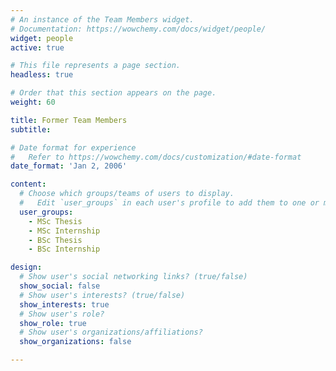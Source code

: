 ```yaml
---
# An instance of the Team Members widget.
# Documentation: https://wowchemy.com/docs/widget/people/
widget: people
active: true

# This file represents a page section.
headless: true

# Order that this section appears on the page.
weight: 60

title: Former Team Members
subtitle:

# Date format for experience
#   Refer to https://wowchemy.com/docs/customization/#date-format
date_format: 'Jan 2, 2006'

content:
  # Choose which groups/teams of users to display.
  #   Edit `user_groups` in each user's profile to add them to one or more of these groups.
  user_groups:
    - MSc Thesis
    - MSc Internship
    - BSc Thesis
    - BSc Internship

design:
  # Show user's social networking links? (true/false)
  show_social: false
  # Show user's interests? (true/false)
  show_interests: true
  # Show user's role?
  show_role: true
  # Show user's organizations/affiliations?
  show_organizations: false

---
```

